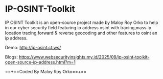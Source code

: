 # IP-OSINT-Toolkit
IP OSINT Toolkit is an open-source project made by Maloy Roy Orko to help in our cyber security field featuring ip address osint with tracing,mass ip location tracing,forward &amp; reverse geocoding and other features to osint an ip address.

Demo: http://ip-osint.ct.ws/

Blogs: https://www.websecurityinsights.my.id/2025/09/ip-osint-toolkit-open-source-ip-address.html?m=1

==+==Coded By Maloy Roy Orko==+==
